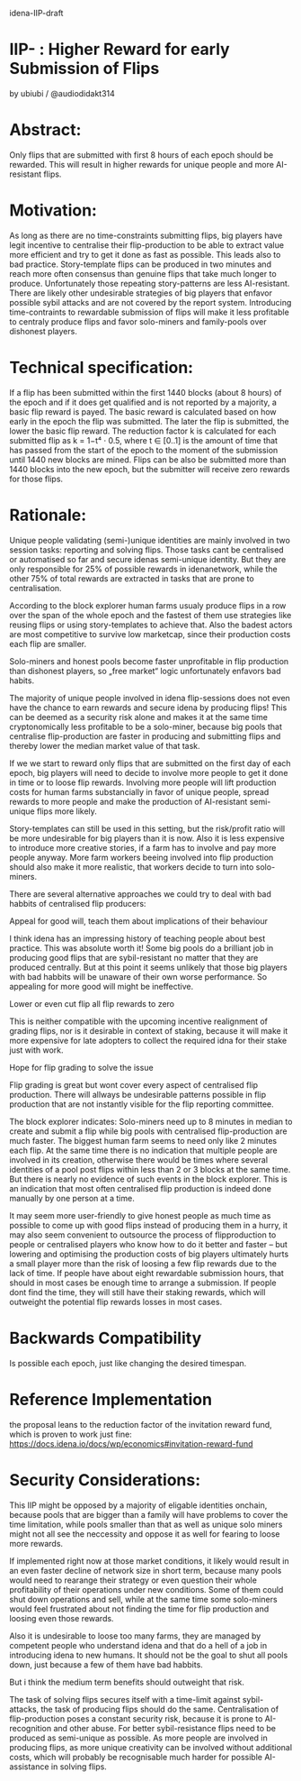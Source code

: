  idena-IIP-draft

# IIP- : Higher Reward for early Submission of Flips 
by ubiubi / @audiodidakt314

# Abstract: 
 Only flips that are submitted with first 8 hours of each epoch should be rewarded. This will result in higher rewards for unique people and more AI-resistant flips.

# Motivation:

As long as there are no time-constraints submitting flips, big players have legit incentive to centralise their flip-production to be able to extract value more efficient and try to get it done as fast as possible. This leads also to bad practice. Story-template flips can be produced in two minutes and reach more often consensus than genuine flips that take much longer to produce. Unfortunately those repeating story-patterns are less AI-resistant. There are likely other undesirable strategies of big players that enfavor possible sybil attacks and are not covered by the report system. Introducing time-contraints to rewardable submission of flips will make it less profitable to centraly produce flips and favor solo-miners and family-pools over dishonest players.


# Technical specification:

If a flip has been submitted within the first 1440 blocks (about 8 hours) of  the epoch and if it does get qualified and is not reported by a majority, a basic flip reward  is payed. The basic reward is calculated based on how early in the epoch the flip was submitted. The later the flip is submitted, the lower the basic flip reward. The reduction factor k is calculated for each submitted flip as k = 1−t⁴ · 0.5, where t ∈ [0..1] is the amount of time that has passed from the start of the epoch to the moment of the submission until 1440 new blocks are mined. Flips can be also be submitted more than 1440 blocks into the new epoch, but the submitter will receive zero rewards for those flips.


# Rationale:

Unique people validating (semi-)unique identities are mainly involved in two session tasks: reporting and solving flips. Those tasks cant be centralised or automatised so far and secure idenas semi-unique identity. But they are only responsible for 25% of possible rewards in idenanetwork, while the other 75% of total rewards are extracted in tasks that are prone to centralisation. 

According to the block explorer human farms usualy produce flips in a row over the span of the whole epoch and the fastest of them use strategies like reusing flips or using story-templates to achieve that. Also the badest actors are most competitive to survive low marketcap, since their production costs each flip are smaller. 

Solo-miners and honest pools become faster unprofitable in flip production than dishonest players, so „free market“ logic unfortunately enfavors bad habits. 

The majority of unique people involved in idena flip-sessions  does not even have the chance to earn rewards and secure idena by producing flips! This can be deemed as a security risk alone and makes it at the same time cryptonomically less profitable to be a solo-miner, because big pools that centralise flip-production are faster in producing and submitting flips and thereby lower the median market value of that task. 

If we we start to reward only flips that are submitted on the first day of each epoch, big players will need to decide to involve more people to get it done in time or to loose flip rewards.
Involving more people will lift production costs for human farms substancially in favor of unique people, spread rewards to more people and make the production of AI-resistant semi-unique flips more likely. 

Story-templates can still be used in this setting, but the risk/profit ratio will be more undesirable for big players than it is now. Also it is less expensive to introduce more creative stories, if a farm has to involve and pay more people anyway. More farm workers beeing involved into flip production should also make it more realistic, that workers decide to turn into solo-miners.

There are several alternative approaches we could try to deal with bad habbits of centralised flip producers:

Appeal for good will, teach them about implications of their behaviour

I think idena has an impressing history of teaching people about best practice. This was absolute worth it! Some big pools do a brilliant job in producing good flips that are sybil-resistant no matter that they are produced centrally. But at this point it seems unlikely that those big players with bad habbits will be unaware of their own worse performance. So appealing for more good will might be ineffective.

Lower or even cut flip all flip rewards to zero

This is neither compatible with the upcoming incentive realignment of grading flips, nor is it desirable in context of staking, because it will make it more expensive for late adopters to collect the required idna for their stake just with work.

Hope for flip grading to solve the issue

Flip grading is great but wont cover every aspect of centralised flip production. There will allways be undesirable patterns possible in flip production that are not instantly visible for the flip reporting committee. 

The block explorer indicates: Solo-miners need up to 8 minutes in median to create and submit a flip while big pools with centralised flip-production are much faster. The biggest human farm seems to need only like 2 minutes each flip. At the same time there is no indication that multiple people are involved in its creation, otherwise there would be times where several identities of a pool post flips within less than 2 or 3 blocks at the same time. But there is nearly no evidence of such events in the block explorer. This is an indication that most often centralised flip production is indeed done manually by one person at a time. 

It may seem more user-friendly to give honest people as much time as possible to come up with good flips instead of producing them in a hurry, it may also seem convenient to outsource the process of flipproduction to people or centralised players who know how to do it better and faster – but lowering and optimising the production costs of big players ultimately hurts a small player more than the risk of loosing a few flip rewards due to the lack of time. If people have about eight rewardable submission hours, that should in most cases be enough time to arrange a submission. If people dont find the time, they will still have their staking rewards, which will outweight the potential flip rewards losses in most cases.


# Backwards Compatibility 

Is possible each epoch, just like changing the desired timespan.

# Reference Implementation 

the proposal leans to the reduction factor of the invitation reward fund, which is proven to work just fine: https://docs.idena.io/docs/wp/economics#invitation-reward-fund

# Security Considerations:

This IIP might be opposed by a majority of eligable identities onchain, because pools that are bigger than a family will have problems to cover the time limitation, while pools smaller than that as well as unique solo miners might not all see the neccessity and oppose it as well for fearing to loose more rewards. 

If implemented right now at those market conditions, it likely would result in an even faster decline of network size in short term, because many pools would need to rearange their strategy or even question their whole profitability of their operations under new conditions. Some of them could shut down operations and sell, while at the same time some solo-miners would feel frustrated about not finding the time for flip production and loosing even those rewards.

Also it is undesirable to loose too many farms, they are managed by competent people who understand idena and that do a hell of a job in introducing idena to new humans. It should not be the goal to shut all pools down, just because a few of them have bad habbits.

But i think the medium term benefits should outweight that risk. 

The task of solving flips secures itself with a time-limit against sybil-attacks, the task of producing flips should do the same. Centralisation of flip-production poses a constant security risk, because it is prone to AI-recognition and other abuse. For better sybil-resistance flips need to be produced as semi-unique as possible. As more people are involved in producing flips, as more unique creativity can be involved without additional costs, which will probably be recognisable much harder for possible AI-assistance in solving flips.
